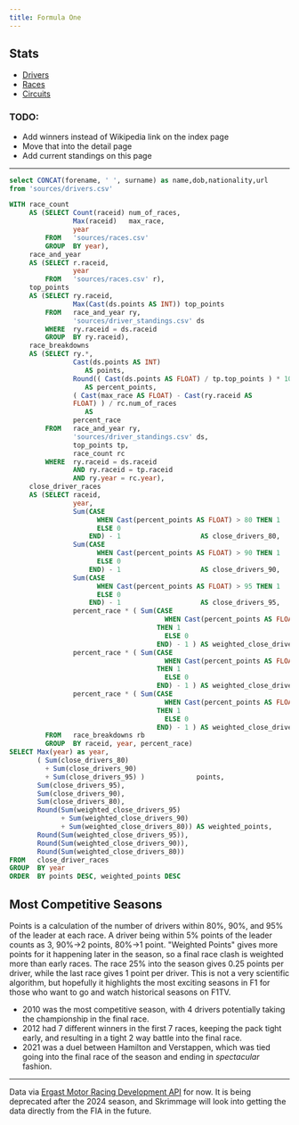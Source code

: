 ```yaml
---
title: Formula One
---
```


## Stats
- [Drivers](drivers/)
- [Races](races/)
- [Circuits](circuits/)

### TODO:
- Add winners instead of Wikipedia link on the index page
- Move that into the detail page
- Add current standings on this page


---

```sql drivers
select CONCAT(forename, ' ', surname) as name,dob,nationality,url
from 'sources/drivers.csv'
```

```sql competitive_seasons
WITH race_count
     AS (SELECT Count(raceid) num_of_races,
                Max(raceid)   max_race,
                year
         FROM   'sources/races.csv'
         GROUP  BY year),
     race_and_year
     AS (SELECT r.raceid,
                year
         FROM   'sources/races.csv' r),
     top_points
     AS (SELECT ry.raceid,
                Max(Cast(ds.points AS INT)) top_points
         FROM   race_and_year ry,
                'sources/driver_standings.csv' ds
         WHERE  ry.raceid = ds.raceid
         GROUP  BY ry.raceid),
     race_breakdowns
     AS (SELECT ry.*,
                Cast(ds.points AS INT)
                   AS points,
                Round(( Cast(ds.points AS FLOAT) / tp.top_points ) * 100, 1)
                   AS percent_points,
                ( Cast(max_race AS FLOAT) - Cast(ry.raceid AS
                FLOAT) ) / rc.num_of_races
                   AS
                percent_race
         FROM   race_and_year ry,
                'sources/driver_standings.csv' ds,
                top_points tp,
                race_count rc
         WHERE  ry.raceid = ds.raceid
                AND ry.raceid = tp.raceid
                AND ry.year = rc.year),
     close_driver_races
     AS (SELECT raceid,
                year,
                Sum(CASE
                      WHEN Cast(percent_points AS FLOAT) > 80 THEN 1
                      ELSE 0
                    END) - 1                    AS close_drivers_80,
                Sum(CASE
                      WHEN Cast(percent_points AS FLOAT) > 90 THEN 1
                      ELSE 0
                    END) - 1                    AS close_drivers_90,
                Sum(CASE
                      WHEN Cast(percent_points AS FLOAT) > 95 THEN 1
                      ELSE 0
                    END) - 1                    AS close_drivers_95,
                percent_race * ( Sum(CASE
                                       WHEN Cast(percent_points AS FLOAT) > 80
                                     THEN 1
                                       ELSE 0
                                     END) - 1 ) AS weighted_close_drivers_80,
                percent_race * ( Sum(CASE
                                       WHEN Cast(percent_points AS FLOAT) > 90
                                     THEN 1
                                       ELSE 0
                                     END) - 1 ) AS weighted_close_drivers_90,
                percent_race * ( Sum(CASE
                                       WHEN Cast(percent_points AS FLOAT) > 95
                                     THEN 1
                                       ELSE 0
                                     END) - 1 ) AS weighted_close_drivers_95
         FROM   race_breakdowns rb
         GROUP  BY raceid, year, percent_race)
SELECT Max(year) as year,
       ( Sum(close_drivers_80)
         + Sum(close_drivers_90)
         + Sum(close_drivers_95) )             points,
       Sum(close_drivers_95),
       Sum(close_drivers_90),
       Sum(close_drivers_80),
       Round(Sum(weighted_close_drivers_95)
             + Sum(weighted_close_drivers_90)
             + Sum(weighted_close_drivers_80)) AS weighted_points,
       Round(Sum(weighted_close_drivers_95)),
       Round(Sum(weighted_close_drivers_90)),
       Round(Sum(weighted_close_drivers_80))
FROM   close_driver_races
GROUP  BY year
ORDER  BY points DESC, weighted_points DESC 

```

## Most Competitive Seasons

Points is a calculation of the number of drivers within 80%, 90%, and 95% of the leader at each race. A driver being within 5% points of the leader counts as 3, 90%->2 points, 80%->1 point. "Weighted Points" gives more points for it happening later in the season, so a final race clash is weighted more than early races. The race 25% into the season gives 0.25 points per driver, while the last race gives 1 point per driver. This is not a very scientific algorithm, but hopefully it highlights the most exciting seasons in F1 for those who want to go and watch historical seasons on F1TV.

- 2010 was the most competitive season, with 4 drivers potentially taking the championship in the final race. 
- 2012 had 7 different winners in the first 7 races, keeping the pack tight early, and resulting in a tight 2 way battle into the final race. 
- 2021 was a duel between Hamilton and Verstappen, which was tied going into the final race of the season and ending in _spectacular_ fashion. 

<DataTable data="{competitive_seasons}">
    <Column id="year" title="Season" />
    <Column id="points" />
    <Column id="weighted_points" />
</DataTable>

---

Data via [Ergast Motor Racing Development API](https://ergast.com/mrd/) for now. It is being deprecated after the 2024 season, and Skrimmage will look into getting the data directly from the FIA in the future. 

